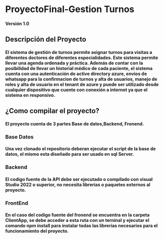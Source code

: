 # ProyectoFinal-Gestion Turnos

#### Versión 1.0

## Descripción del Proyecto
#### El sistema de gestión de turnos permite asignar turnos para visitas a diferentes doctores de diferentes especialidades. Este sistema permite llevar una agenda ordenada y práctica. Además de contar con la posibilidad de llevar un historial médico de cada paciente, el sistema cuenta con una autenticación de active directory azure, envios de whatsapp para la confirmacion de turnos y alta de usuarios, manejo de roles y alta de usuario en el tenant de azure y puede ser utilizado desde cualquier dispositivo que cuente con conexión a internet ya que el sistema en responsivo.

## ¿Como compilar el proyecto?
#### El proyecto cuenta de 3 partes Base de datos,Backend, Fronend.

### Base Datos 
#### Una vez clonado el repositorio deberan ejecutar el script de la base de datos, el mismo esta diseñado para ser usado en sql Server.

### Backend
#### El codigo fuente de la API debe ser ejecutado o compilado con visual Studio 2022 o superior, no necesita librerias o paquetes externos al proyecto.

### FrontEnd
#### En el caso del codigo fuente del fronend se encuentra en la carpeta ClientApp, se debe acceder a esta ruta con un terninal y ejecutar el comando npm install para instalar todas las librerias necesarios para el funcionamiento del proyecto.
